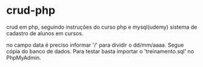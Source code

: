 # crud-php
crud em php, seguindo instruções do curso php e mysql(udemy)
sistema de cadastro de alunos em cursos.

no campo data é preciso informar '/' para dividir o dd/mm/aaaa. 
Segue cópia do banco de dados.
Para testar basta importar o 'treinamento.sql' no PhpMyAdmin.

 
